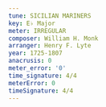 ```yaml
---
tune: SICILIAN MARINERS
key: E♭ Major
meter: IRREGULAR
composer: William H. Monk
arranger: Henry F. Lyte
year: 1725-1807
anacrusis: 0
meter_error: '0'
time_signature: 4/4
meterError: 0
timeSignature: 4/4
---
```

